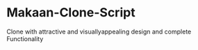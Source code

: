 # Makaan-Clone-Script
Clone with attractive  and visuallyappealing design and complete Functionality
